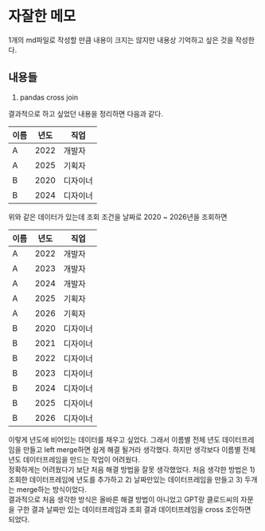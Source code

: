 # 자잘한 메모

1개의 md파일로 작성할 만큼 내용이 크지는 않지만 내용상 기억하고 싶은 것을 작성한다.

## 내용들

1. pandas cross join

결과적으로 하고 싶었던 내용을 정리하면 다음과 같다.

| 이름 | 년도 | 직업|
|-|-|-|
| A | 2022 | 개발자 |
| A | 2025 | 기획자 |
| B | 2020 | 디자이너 |
| B | 2024 | 디자이너 |

위와 같은 데이터가 있는데 조회 조건을 날짜로 2020 ~ 2026년을 조회하면

| 이름 | 년도 | 직업|
|-|-|-|
| A | 2022 | 개발자 |
| A | 2023 | 개발자 |
| A | 2024 | 개발자 |
| A | 2025 | 기획자 |
| A | 2026 | 기획자 |
| B | 2020 | 디자이너 |
| B | 2021 | 디자이너 |
| B | 2022 | 디자이너 |
| B | 2023 | 디자이너 |
| B | 2024 | 디자이너 |
| B | 2025 | 디자이너 |
| B | 2026 | 디자이너 |

이렇게 년도에 비어있는 데이터를 채우고 싶었다. 그래서 이름별 전체 년도 데이터프레임을 만들고 left merge하면 쉽게 해결 될거라 생각했다. 하지만 생각보다 이름별 전체 년도 데이터프레임을 만드는 작업이 어려웠다.  
정확하게는 어려웠다기 보단 처음 해결 방법을 잘못 생각했었다. 처음 생각한 방법은 1)조회한 데이터프레임에 년도를 추가하고 2) 날짜만있는 데이터프레임을 만들고 3) 두개는 merge하는 방식이었다.  
결과적으로 처음 생각한 방식은 올바른 해결 방법이 아니었고 GPT랑 클로드씨의 자문을 구한 결과 날짜만 있는 데이터프레임과 조회 결과 데이터프레임을 cross 조인하면 되었다.
